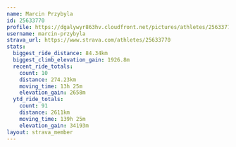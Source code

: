 ```yaml
---
name: Marcin Przybyla
id: 25633770
profile: https://dgalywyr863hv.cloudfront.net/pictures/athletes/25633770/12947173/2/large.jpg
username: marcin-przybyla
strava_url: https://www.strava.com/athletes/25633770
stats:
  biggest_ride_distance: 84.34km
  biggest_climb_elevation_gain: 1926.8m
  recent_ride_totals:
    count: 10
    distance: 274.23km
    moving_time: 13h 25m
    elevation_gain: 2658m
  ytd_ride_totals:
    count: 91
    distance: 2611km
    moving_time: 139h 25m
    elevation_gain: 34193m
layout: strava_member
--- 
```

